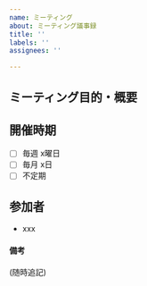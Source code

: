 ```yaml
---
name: ミーティング
about: ミーティング議事録
title: ''
labels: ''
assignees: ''

---
```


## ミーティング目的・概要



## 開催時期

- [ ] 毎週 x曜日
- [ ] 毎月 x日
- [ ] 不定期

## 参加者

- xxx

#### 備考  

(随時追記)

